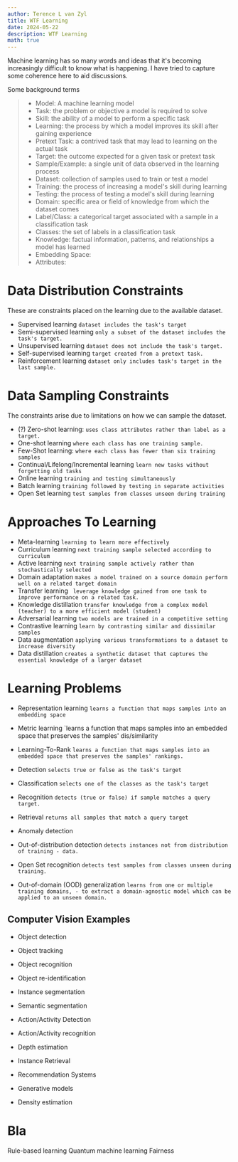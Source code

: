 ```yaml
---
author: Terence L van Zyl
title: WTF Learning
date: 2024-05-22
description: WTF Learning
math: true
---
```


Machine learning has so many words and ideas that it's becoming increasingly difficult to know what is happening. I have tried to capture some coherence here to aid discussions.

<!--more-->

Some background terms

> - Model: A machine learning model
> - Task: the problem or objective a model is required to solve
> - Skill: the ability of a model to perform a specific task
> - Learning: the process by which a model improves its skill after gaining experience
> - Pretext Task: a contrived task that may lead to learning on the actual task
> - Target: the outcome expected for a given task or pretext task
> - Sample/Example: a single unit of data observed in the learning process
> - Dataset: collection of samples used to train or test a model
> - Training: the process of increasing a model's skill during learning
> - Testing: the process of testing a model's skill during learning
> - Domain: specific area or field of knowledge from which the dataset comes
> - Label/Class: a categorical target associated with a sample in a classification task
> - Classes: the set of labels in a classification task
> - Knowledge: factual information, patterns, and relationships a model has learned
> - Embedding Space: 
> - Attributes:

# Data Distribution Constraints

These are constraints placed on the learning due to the available dataset.

- Supervised learning `dataset includes the task's target`
- Semi-supervised learning `only a subset of the dataset includes the task's target.`
- Unsupervised learning `dataset does not include the task's target.`
- Self-supervised learning `target created from a pretext task.`
- Reinforcement learning `dataset only includes task's target in the last sample.`

# Data Sampling Constraints

The constraints arise due to limitations on how we can sample the dataset.

- (?) Zero-shot learning: `uses class attributes rather than label as a target.`
- One-shot learning `where each class has one training sample.`
- Few-Shot learning: `where each class has fewer than six training samples`
- Continual/Lifelong/Incremental learning `learn new tasks without forgetting old tasks`
- Online learning `training and testing simultaneously`
- Batch learning `training followed by testing in separate activities`
- Open Set learning `test samples from classes unseen during training`

# Approaches To Learning

- Meta-learning `learning to learn more effectively`
- Curriculum learning `next training sample selected according to curriculum`
- Active learning `next training sample actively rather than stochastically selected`
- Domain adaptation `makes a model trained on a source domain perform well on a related target domain`
- Transfer learning ` leverage knowledge gained from one task to improve performance on a related task.`
- Knowledge distillation `transfer knowledge from a complex model (teacher) to a more efficient model (student)`
- Adversarial learning `two models are trained in a competitive setting`
- Contrastive learning `learn by contrasting similar and dissimilar samples`
- Data augmentation `applying various transformations to a dataset to increase diversity`
- Data distillation `creates a synthetic dataset that captures the essential knowledge of a larger dataset`

# Learning Problems

- Representation learning `learns a function that maps samples into an embedding space`
- Metric learning `learns a function that maps samples into an embedded space that preserves the samples' dis/similarity
- Learning-To-Rank `learns a function that maps samples into an embedded space that preserves the samples' rankings.`

- Detection `selects true or false as the task's target`
- Classification `selects one of the classes as the task's target`
- Recognition `detects (true or false) if sample matches a query target.`
- Retrieval `returns all samples that match a query target`

- Anomaly detection
- Out-of-distribution detection `detects instances not from distribution of training - data.`
- Open Set recognition `detects test samples from classes unseen during training.`
- Out-of-domain (OOD) generalization `learns from one or multiple training domains, - to extract a domain-agnostic model which can be applied to an unseen domain.`

## Computer Vision Examples

- Object detection 
- Object tracking 
- Object recognition
- Object re-identification
- Instance segmentation
- Semantic segmentation

- Action/Activity Detection
- Action/Activity recognition

- Depth estimation

- Instance Retrieval
- Recommendation Systems

- Generative models
- Density estimation

# Bla

Rule-based learning
Quantum machine learning
Fairness
